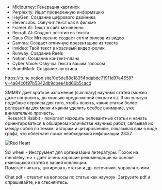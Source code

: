 
- Midjourney:  Генерация картинок
- Perplexity:  Ищет проверенную информацию
- HeyGen: Создание цифрового двойника  
- ElevenLabs: Озвучит текст как в фильме
- Framer Al: Текст в сайт мгновенно  
- Recraft Al: Создаст логотип из текста  
- Opus Clip: Мгновенно создаст сотни рилсов из видео  
- Gamma: Создаст отличную презентацию из текста  
- Invideo: Твой текст в красивый видео-ролик  
- Runway: Создание Reels  
- Notion: Создание контент-плана  
- Cyber Voice:  Озвучка текста вашим голосом  
- BrandMark:  Создание логотипа

https://ltune.notion.site/0e5de88c18354bdabdc71911d97a4659?v=4a84c6f97b5342db9cbee4bd66b5cacd

SMMRY дает краткое изложение (summary) научных статей (можно даже попросить, до сколько предложений сократить). Я использую подобные сервисы для того, чтобы понять, какие статьи более релевантны для меня и каким уделить особое внимание, уже внимательно прочесть.  
  Research Rabbit - помогает находить релевантные статьи и начать ориентироваться в обширном количестве научных работ, связывая их между собой по темам, авторам и цитированиям, показывая вам в виде графа, что облегчает поиск необходимой информации.23:57

![Red Heart](blob:https://web.telegram.org/21610dab-2df8-40a7-a641-142adaf21870)

Sci wheel - Инструмент для организации литературы. Похож на mendeley, но + даёт очень хорошие рекомендации на основе имеющихся статей в вашей коллекции.  
Помогает читать, цитировать статьи и др. источники, управлять ими.  
  
Chat pdf - ответит на вопросы по статье как научрук. Загрузите pdf и спрашивайте, не стесняйтесь.
